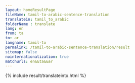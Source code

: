 ```yaml
---
layout: homeResultPage
fileName: tamil-to-arabic-sentence-translation
translatein: tamil_to_arabic
folderName : translate
lang: en
from: ta
to: ar
langname: tamil-to
permalink: /tamil-to-arabic-sentence-translation/result
sitemap: false
nointernationalization: true
matchurls: en&&ta&&ar
---
```

{% include result/translateinto.html %}

<script src="/js/result/translation.js" data-foldername="{{page.folderName}}" data-lang="{{page.lang}}"></script>
